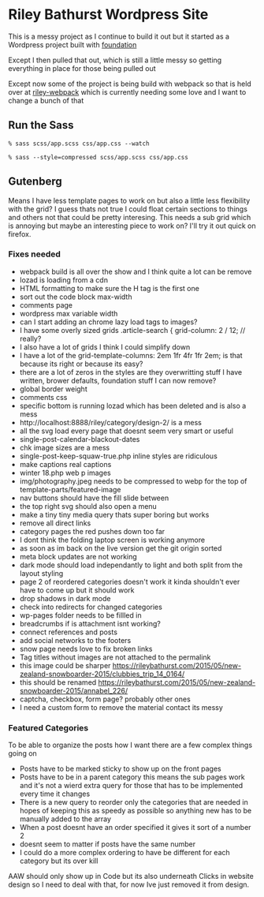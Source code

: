 # Riley Bathurst Wordpress Site

This is a messy project as I continue to build it out but it started as a Wordpress project built with [foundation](https://github.com/zurb/foundation-sites)

Except I then pulled that out, which is still a little messy so getting everything in place for those being pulled out

Except now some of the project is being build with webpack so that is held over at [riley-webpack](https://github.com/rileybathurst/riley-webpack) which is currently needing some love and I want to change a bunch of that

## Run the Sass
```% sass scss/app.scss css/app.css --watch```

```% sass --style=compressed scss/app.scss css/app.css```

## Gutenberg
Means I have less template pages to work on but also a little less flexibility with the grid?
I guess thats not true I could float certain sections to things and others not that could be pretty interesing.
This needs a sub grid which is annoying but maybe an interesting piece to work on?
I'll try it out quick on firefox.

### Fixes needed
- webpack build is all over the show and I think quite a lot can be remove
- lozad is loading from a cdn
- HTML formatting to make sure the H tag is the first one
- sort out the code block max-width
- comments page
- wordpress max variable width
- can I start adding an chrome lazy load tags to images?
- I have some overly sized grids .article-search { grid-column: 2 / 12; // really?
- I also have a lot of grids I think I could simplify down
- I have a lot of the grid-template-columns: 2em 1fr 4fr 1fr 2em; is that because its right or because its easy?
- there are a lot of zeros in the styles are they overwritting stuff I have written, brower defaults, foundation stuff I can now remove?
- global border weight
- comments css
- specific bottom is running lozad which has been deleted and is also a mess
- http://localhost:8888/riley/category/design-2/ is a mess
- all the svg load every page that doesnt seem very smart or useful
- single-post-calendar-blackout-dates
- chk image sizes are a mess
- single-post-keep-squaw-true.php inline styles are ridiculous
- make captions real captions
- winter 18.php web p images
- img/photography.jpeg needs to be compressed to webp for the top of template-parts/featured-image
- nav buttons should have the fill slide between
- the top right svg should also open a menu
- make a tiny tiny media query thats super boring but works
- remove all direct links
- category pages the red pushes down too far
- I dont think the folding laptop screen is working anymore
- as soon as im back on the live version get the git origin sorted
- meta block updates are not working
- dark mode should load independantly to light and both split from the layout styling
- page 2 of reordered categories doesn't work it kinda shouldn't ever have to come up but it should work
- drop shadows in dark mode
- check into redirects for changed categories
- wp-pages folder needs to be fillled in
- breadcrumbs if is attachment isnt working?
- connect references and posts
- add social networks to the footers
- snow page needs love to fix broken links
- Tag titles without images are not attached to the permalink
- this image could be sharper https://rileybathurst.com/2015/05/new-zealand-snowboarder-2015/clubbies_trip_14_0164/
- this should be renamed https://rileybathurst.com/2015/05/new-zealand-snowboarder-2015/annabel_226/
- captcha, checkbox, form page? probably other ones
- I need a custom form to remove the material contact its messy

### Featured Categories

To be able to organize the posts how I want there are a few complex things going on 
- Posts have to be marked sticky to show up on the front pages
- Posts have to be in a parent category this means the sub pages work and it's not a wierd extra query for those that has to be implemented every time it changes
- There is a new query to reorder only the categories that are needed in hopes of keeping this as speedy as possible so anything new has to be manually added to the array
- When a post doesnt have an order specified it gives it sort of a number 2
- doesnt seem to matter if posts have the same number
- I could do a more complex ordering to have be different for each category but its over kill

AAW should only show up in Code but its also underneath Clicks in website design so I need to deal with that, for now Ive just removed it from design.
